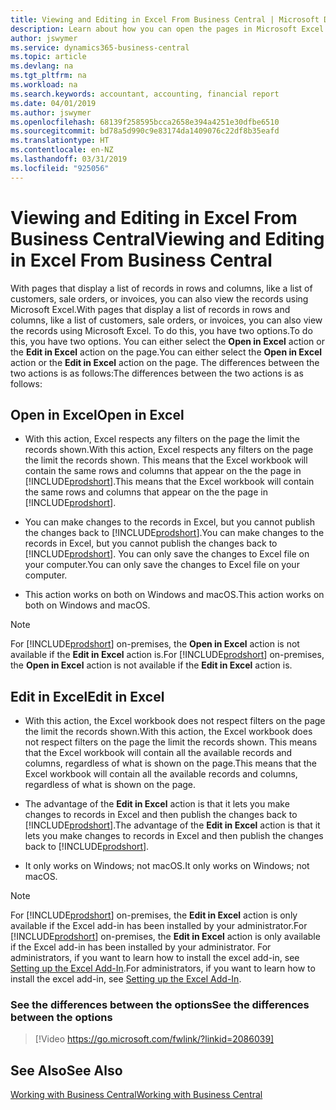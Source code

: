 ```yaml
---
title: Viewing and Editing in Excel From Business Central | Microsoft Docs
description: Learn about how you can open the pages in Microsoft Excel from Business Central for better data analysis.
author: jswymer
ms.service: dynamics365-business-central
ms.topic: article
ms.devlang: na
ms.tgt_pltfrm: na
ms.workload: na
ms.search.keywords: accountant, accounting, financial report
ms.date: 04/01/2019
ms.author: jswymer
ms.openlocfilehash: 68139f258595bcca2658e394a4251e30dfbe6510
ms.sourcegitcommit: bd78a5d990c9e83174da1409076c22df8b35eafd
ms.translationtype: HT
ms.contentlocale: en-NZ
ms.lasthandoff: 03/31/2019
ms.locfileid: "925056"
---
```

# <a name="viewing-and-editing-in-excel-from-business-central"></a><span data-ttu-id="39a57-103">Viewing and Editing in Excel From Business Central</span><span class="sxs-lookup"><span data-stu-id="39a57-103">Viewing and Editing in Excel From Business Central</span></span> 

<span data-ttu-id="39a57-104">With pages that display a list of records in rows and columns, like a list of customers, sale orders, or invoices, you can also view the records using Microsoft Excel.</span><span class="sxs-lookup"><span data-stu-id="39a57-104">With pages that display a list of records in rows and columns, like a list of customers, sale orders, or invoices, you can also view the records using Microsoft Excel.</span></span> <span data-ttu-id="39a57-105">To do this, you have two options.</span><span class="sxs-lookup"><span data-stu-id="39a57-105">To do this, you have two options.</span></span> <span data-ttu-id="39a57-106">You can either select the **Open in Excel** action or the **Edit in Excel** action on the page.</span><span class="sxs-lookup"><span data-stu-id="39a57-106">You can either select the **Open in Excel** action or the **Edit in Excel** action on the page.</span></span> <span data-ttu-id="39a57-107">The differences between the two actions is as follows:</span><span class="sxs-lookup"><span data-stu-id="39a57-107">The differences between the two actions is as follows:</span></span>  

## <a name="open-in-excel"></a><span data-ttu-id="39a57-108">Open in Excel</span><span class="sxs-lookup"><span data-stu-id="39a57-108">Open in Excel</span></span>

-    <span data-ttu-id="39a57-109">With this action, Excel respects any filters on the page the limit the records shown.</span><span class="sxs-lookup"><span data-stu-id="39a57-109">With this action, Excel respects any filters on the page the limit the records shown.</span></span> <span data-ttu-id="39a57-110">This means that the Excel workbook will contain the same rows and columns that appear on the the page in [!INCLUDE[prodshort](includes/prodshort.md)].</span><span class="sxs-lookup"><span data-stu-id="39a57-110">This means that the Excel workbook will contain the same rows and columns that appear on the the page in [!INCLUDE[prodshort](includes/prodshort.md)].</span></span>

-    <span data-ttu-id="39a57-111">You can make changes to the records in Excel, but you cannot publish the changes back to [!INCLUDE[prodshort](includes/prodshort.md)].</span><span class="sxs-lookup"><span data-stu-id="39a57-111">You can make changes to the records in Excel, but you cannot publish the changes back to [!INCLUDE[prodshort](includes/prodshort.md)].</span></span> <span data-ttu-id="39a57-112">You can only save the changes to Excel file on your computer.</span><span class="sxs-lookup"><span data-stu-id="39a57-112">You can only save the changes to Excel file on your computer.</span></span> 

-    <span data-ttu-id="39a57-113">This action works on both on Windows and macOS.</span><span class="sxs-lookup"><span data-stu-id="39a57-113">This action works on both on Windows and macOS.</span></span> 

>[!NOTE]
><span data-ttu-id="39a57-114">For [!INCLUDE[prodshort](includes/prodshort.md)] on-premises, the **Open in Excel** action is not available if the **Edit in Excel** action is.</span><span class="sxs-lookup"><span data-stu-id="39a57-114">For [!INCLUDE[prodshort](includes/prodshort.md)] on-premises, the **Open in Excel** action is not available if the **Edit in Excel** action is.</span></span>

## <a name="edit-in-excel"></a><span data-ttu-id="39a57-115">Edit in Excel</span><span class="sxs-lookup"><span data-stu-id="39a57-115">Edit in Excel</span></span>

-    <span data-ttu-id="39a57-116">With this action, the Excel workbook does not respect filters on the page the limit the records shown.</span><span class="sxs-lookup"><span data-stu-id="39a57-116">With this action, the Excel workbook does not respect filters on the page the limit the records shown.</span></span> <span data-ttu-id="39a57-117">This means that the Excel workbook will contain all the available records and columns, regardless of what is shown on the page.</span><span class="sxs-lookup"><span data-stu-id="39a57-117">This means that the Excel workbook will contain all the available records and columns, regardless of what is shown on the page.</span></span> 

-    <span data-ttu-id="39a57-118">The advantage of the **Edit in Excel** action is that it lets you make changes to records in Excel and then publish the changes back to [!INCLUDE[prodshort](includes/prodshort.md)].</span><span class="sxs-lookup"><span data-stu-id="39a57-118">The advantage of the **Edit in Excel** action is that it lets you make changes to records in Excel and then publish the changes back to [!INCLUDE[prodshort](includes/prodshort.md)].</span></span>

-    <span data-ttu-id="39a57-119">It only works on Windows; not macOS.</span><span class="sxs-lookup"><span data-stu-id="39a57-119">It only works on Windows; not macOS.</span></span>

>[!NOTE]
><span data-ttu-id="39a57-120">For [!INCLUDE[prodshort](includes/prodshort.md)] on-premises, the **Edit in Excel** action is only available if the Excel add-in has been installed by your administrator.</span><span class="sxs-lookup"><span data-stu-id="39a57-120">For [!INCLUDE[prodshort](includes/prodshort.md)] on-premises, the **Edit in Excel** action is only available if the Excel add-in has been installed by your administrator.</span></span> <span data-ttu-id="39a57-121">For administrators, if you want to learn how to install the excel add-in, see [Setting up the Excel Add-In](https://docs.microsoft.com/en-us/dynamics365/business-central/dev-itpro/administration/configuring-excel-addin).</span><span class="sxs-lookup"><span data-stu-id="39a57-121">For administrators, if you want to learn how to install the excel add-in, see [Setting up the Excel Add-In](https://docs.microsoft.com/en-us/dynamics365/business-central/dev-itpro/administration/configuring-excel-addin).</span></span>

### <a name="see-the-differences-between-the-options"></a><span data-ttu-id="39a57-122">See the differences between the options</span><span class="sxs-lookup"><span data-stu-id="39a57-122">See the differences between the options</span></span> 
> [!Video https://go.microsoft.com/fwlink/?linkid=2086039]

## <a name="see-also"></a><span data-ttu-id="39a57-123">See Also</span><span class="sxs-lookup"><span data-stu-id="39a57-123">See Also</span></span>
[<span data-ttu-id="39a57-124">Working with Business Central</span><span class="sxs-lookup"><span data-stu-id="39a57-124">Working with Business Central</span></span>](ui-work-product.md)  
